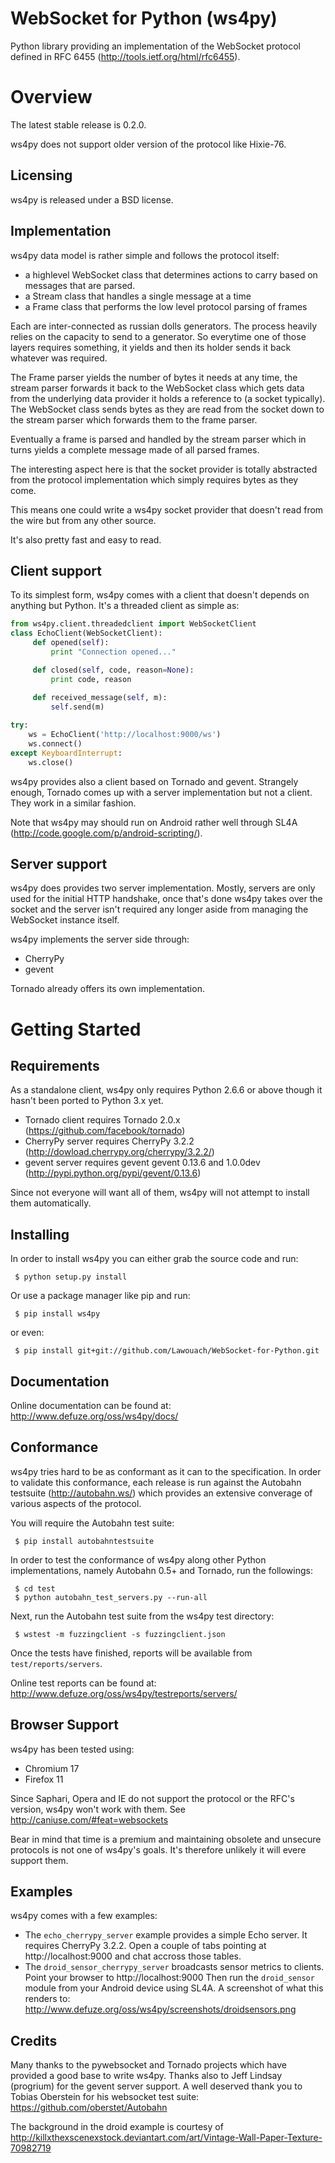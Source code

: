 WebSocket for Python (ws4py)
============================

Python library providing an implementation of the WebSocket protocol defined in RFC 6455 (http://tools.ietf.org/html/rfc6455).

Overview
========

The latest stable release is 0.2.0. 

ws4py does not support older version of the protocol like Hixie-76.


Licensing
---------

ws4py is released under a BSD license.

Implementation
--------------

ws4py data model is rather simple and follows the protocol itself:

 * a highlevel WebSocket class that determines actions to carry based on messages that are parsed.
 * a Stream class that handles a single message at a time
 * a Frame class that performs the low level protocol parsing of frames

Each are inter-connected as russian dolls generators. The process heavily relies on the
capacity to send to a generator. So everytime one of those layers requires something,
it yields and then its holder sends it back whatever was required.

The Frame parser yields the number of bytes it needs at any time, the stream parser
forwards it back to the WebSocket class which gets data from the underlying data provider
it holds a reference to (a socket typically). The WebSocket class sends bytes as they are read from the socket
down to the stream parser which forwards them to the frame parser.

Eventually a frame is parsed and handled by the stream parser which in turns
yields a complete message made of all parsed frames.

The interesting aspect here is that the socket provider is totally abstracted
from the protocol implementation which simply requires bytes as they come.

This means one could write a ws4py socket provider that doesn't read from the
wire but from any other source.

It's also pretty fast and easy to read.

Client support
--------------

To its simplest form, ws4py comes with a client that doesn't depends on anything but Python.
It's a threaded client as simple as:

```python
from ws4py.client.threadedclient import WebSocketClient
class EchoClient(WebSocketClient):
     def opened(self):
     	 print "Connection opened..."

     def closed(self, code, reason=None):
         print code, reason
            
     def received_message(self, m):
     	 self.send(m)

try:
    ws = EchoClient('http://localhost:9000/ws')
    ws.connect()
except KeyboardInterrupt:
    ws.close()
```

ws4py provides also a client based on Tornado and gevent. Strangely enough, Tornado
comes up with a server implementation but not a client. They work in a similar fashion.

Note that ws4py may should run on Android rather well through SL4A (http://code.google.com/p/android-scripting/).


Server support
--------------

ws4py does provides two server implementation. Mostly, servers are only used
for the initial HTTP handshake, once that's done ws4py takes over the socket
and the server isn't required any longer aside from managing the WebSocket instance
itself.

ws4py implements the server side through:

 * CherryPy
 * gevent

Tornado already offers its own implementation.

Getting Started
===============

Requirements
------------

As a standalone client, ws4py only requires Python 2.6.6 or above though it hasn't been ported to Python 3.x yet.

 * Tornado client requires Tornado 2.0.x (https://github.com/facebook/tornado)
 * CherryPy server requires CherryPy 3.2.2 (http://dowload.cherrypy.org/cherrypy/3.2.2/)
 * gevent server requires gevent gevent 0.13.6 and 1.0.0dev (http://pypi.python.org/pypi/gevent/0.13.6)

Since not everyone will want all of them, ws4py will not attempt to install them automatically.

Installing
----------

In order to install ws4py you can either grab the source code and run:

```
 $ python setup.py install
```

Or use a package manager like pip and run:

```
 $ pip install ws4py
```

or even:

```
 $ pip install git+git://github.com/Lawouach/WebSocket-for-Python.git
```

Documentation
-------------

Online documentation can be found at: http://www.defuze.org/oss/ws4py/docs/

Conformance
-----------

ws4py tries hard to be as conformant as it can to the specification. In order to validate this conformance, each release is run against the Autobahn testsuite (http://autobahn.ws/) which provides an extensive converage of various aspects of the protocol.

You will require the Autobahn test suite:

```
 $ pip install autobahntestsuite
```

In order to test the conformance of ws4py along other Python implementations, namely Autobahn 0.5+ and Tornado, run the followings:

```
 $ cd test
 $ python autobahn_test_servers.py --run-all
```

Next, run the Autobahn test suite from the ws4py test directory:

```
 $ wstest -m fuzzingclient -s fuzzingclient.json
```

Once the tests have finished, reports will be available from ```test/reports/servers```.

Online test reports can be found at: http://www.defuze.org/oss/ws4py/testreports/servers/

Browser Support
---------------

ws4py has been tested using:

 * Chromium 17
 * Firefox 11

Since Saphari, Opera and IE do not support the protocol or the RFC's version, ws4py won't
work with them. See http://caniuse.com/#feat=websockets

Bear in mind that time is a premium and maintaining obsolete and unsecure protocols is not
one of ws4py's goals. It's therefore unlikely it will evere support them.

Examples
--------

ws4py comes with a few examples:

 * The ```echo_cherrypy_server``` example provides a simple Echo server. It requires CherryPy 3.2.2.
   Open a couple of tabs pointing at http://localhost:9000 and chat accross those tables.
 * The ```droid_sensor_cherrypy_server``` broadcasts sensor metrics to clients. Point your browser to http://localhost:9000
   Then run the ```droid_sensor``` module from your Android device using SL4A.
   A screenshot of what this renders to: http://www.defuze.org/oss/ws4py/screenshots/droidsensors.png

Credits
-------

Many thanks to the pywebsocket and Tornado projects which have provided a good base to write ws4py.
Thanks also to Jeff Lindsay (progrium) for the gevent server support.
A well deserved thank you to Tobias Oberstein for his websocket test suite: https://github.com/oberstet/Autobahn

The background in the droid example is courtesy of http://killxthexscenexstock.deviantart.com/art/Vintage-Wall-Paper-Texture-70982719